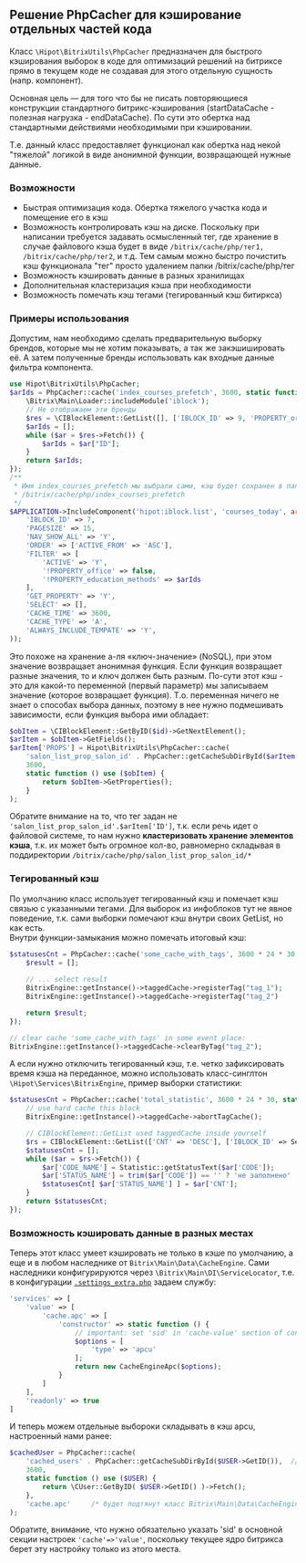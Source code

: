 Решение PhpCacher для кэширование отдельных частей кода
------------------------------------------------------

Класс <code>\Hipot\BitrixUtils\PhpCacher</code> предназначен для быстрого кэширования выборок в коде 
для оптимизаций решений на битриксе прямо в текущем коде не создавая для этого отдельную сущность (напр. компонент).

Основная цель — для того что бы не писать повторяющиеся конструкции стандартного битрикс-кэширования (startDataCache - полезная нагрузка - endDataCache). По сути это обертка над стандартными действиями необходимыми при кэшировании. 

Т.е. данный класс предоставляет функционал как обертка над некой "тяжелой" логикой в виде анонимной функции, возвращающей нужные данные.

### Возможности
- Быстрая оптимизация кода. Обертка тяжелого участка кода и помещение его в кэш
- Возможность контролировать кэш на диске. Поскольку при написании требуется задавать осмысленный тег, где хранение в случае файлового кэша будет в виде <code>/bitrix/cache/php/тег1, 
/bitrix/cache/php/тег2</code>, и т.д. Тем самым можно быстро почистить кэш функционала "тег" просто удалением папки /bitrix/cache/php/тег
- Возможность кэшировать данные в разных хранилищах
- Дополнительная кластеризация кэша при необходимости
- Возможность помечать кэш тегами (тегированный кэш битиркса)


### Примеры использования
Допустим, нам необходимо сделать предварительную выборку брендов, которые мы не хотим показывать, а так же закэшишировать её.
А затем полученные бренды использовать как входные данные фильтра компонента.

```php
use Hipot\BitrixUtils\PhpCacher;
$arIds = PhpCacher::cache('index_courses_prefetch', 3600, static function () {
    \Bitrix\Main\Loader::includeModule('iblock');
    // Не отображаем эти бренды
    $res = \CIBlockElement::GetList([], ['IBLOCK_ID' => 9, 'PROPERTY_org' => [3887, 7181, 5340, 5355, 7154]], false, false, ['ID']);
    $arIds = [];
    while ($ar = $res->Fetch()) {
        $arIds = $ar["ID"];
    }
    return $arIds;
});
/**
 * Имя index_courses_prefetch мы выбрали сами, кэш будет сохранен в папке 
 * /bitrix/cache/php/index_courses_prefetch
 */
$APPLICATION->IncludeComponent('hipot:iblock.list', 'courses_today', array(
    'IBLOCK_ID' => 7,
    'PAGESIZE' => 15,
    'NAV_SHOW_ALL' => 'Y',
    'ORDER' => ['ACTIVE_FROM' => 'ASC'],
    'FILTER' => [
        'ACTIVE' => 'Y',
        '!PROPERTY_office' => false,
        '!PROPERTY_education_methods' => $arIds
    ],
    'GET_PROPERTY' => 'Y',
    'SELECT' => [],
    'CACHE_TIME' => 3600,
    'CACHE_TYPE' => 'A',
    'ALWAYS_INCLUDE_TEMPATE' => 'Y',
));
```

Это похоже на хранение а-ля «ключ-значение» (NoSQL), при этом значение возвращает анонимная функция. Если функция возвращает разные значения, то и ключ должен быть разным.
По-сути этот кэш - это для какой-то переменной (первый параметр) мы записываем значение (которое возвращает функция). 
Т.о. переменная ничего не знает о способах выбора данных, поэтому в нее нужно подмешивать зависимости, если функция выбора ими обладает:

```php
$obItem = \CIBlockElement::GetByID($id)->GetNextElement();
$arItem = $obItem->GetFields();
$arItem['PROPS'] = Hipot\BitrixUtils\PhpCacher::cache(
    'salon_list_prop_salon_id' . PhpCacher::getCacheSubDirById($arItem['ID']),
    3600, 
    static function () use ($obItem) {
        return $obItem->GetProperties();
    }
);
```

Обратите внимание на то, что тег задан не <code>'salon_list_prop_salon_id'.$arItem['ID']</code>, т.к. если речь идет о файловой системе, то нам нужно 
<b>кластеризовать хранение элементов кэша</b>, т.к. их может быть огромное кол-во, равномерно складывая в поддиректории <code>/bitrix/cache/php/salon_list_prop_salon_id/*</code>

### Тегированный кэш
По умолчанию класс использует тегированный кэш и помечает кэш связью с указанными тегами. Для выборок из инфоблоков тут не явное поведение, т.к. сами выборки помечают кэш внутри своих GetList, но как есть.  
Внутри функции-замыкания можно помечать итоговый кэш:
```php
$statusesCnt = PhpCacher::cache('some_cache_with_tags', 3600 * 24 * 30 * 12 /* one year */, static function () {
    $result = [];
    
    // ... select result
    BitrixEngine::getInstance()->taggedCache->registerTag("tag_1");
    BitrixEngine::getInstance()->taggedCache->registerTag("tag_2")

    return $result;
});

// clear cache 'some_cache_with_tags' in some event place:
BitrixEngine::getInstance()->taggedCache->clearByTag("tag_2");
```

А если нужно отключить тегированный кэш, т.е. четко зафиксировать время кэша на переданное, можно использовать класс-синглтон <code>\Hipot\Services\BitrixEngine</code>, пример выборки статистики:
```php
$statusesCnt = PhpCacher::cache('total_statistic', 3600 * 24 * 30, static function () {
	// use hard cache this block
	BitrixEngine::getInstance()->taggedCache->abortTagCache();

	// CIBlockElement::GetList used taggedCache inside yourself
	$rs = CIBlockElement::GetList(['CNT' => 'DESC'], ['IBLOCK_ID' => Settings::BIDS_PROTOKOLS], ['CODE']);
	$statusesCnt = [];
	while ($ar = $rs->Fetch()) {
		$ar['CODE_NAME'] = Statistic::getStatusText($ar['CODE']);
		$ar['STATUS_NAME'] = trim($ar['CODE']) == '' ? 'не заполнено' :  $ar['CODE_NAME'];
		$statusesCnt[ $ar['STATUS_NAME'] ] = $ar['CNT'];
	}
	return $statusesCnt;
});
```

### Возможность кэшировать данные в разных местах

Теперь этот класс умеет кэшировать не только в кэше по умолчанию, а еще и в любом наследнике от <code>Bitrix\Main\Data\CacheEngine</code>.
Сами наследники конфигурируются через <code>\Bitrix\Main\DI\ServiceLocator</code>, т.е. в конфигурации [<code>.settings_extra.php</code>](../install/.settings_extra.php) задаем службу:
```php
'services' => [
    'value' => [
        'cache.apc' => [
            'constructor' => static function () {
                // important: set 'sid' in 'cache-value' section of config
                $options = [
                    'type' => 'apcu'
                ];
                return new CacheEngineApc($options);
            }
        ]
    ],
    'readonly' => true
]
```

И теперь можем отдельные выбороки складывать в кэш apcu, настроенный нами ранее:

```php
$cachedUser = PhpCacher::cache(
    'cached_users' . PhpCacher::getCacheSubDirById($USER->GetID()),  // tag with cluster by collision of id's
    3600, 
    static function () use ($USER) {
	    return \CUser::GetByID( $USER->GetID() )->Fetch();
    },
    'cache.apc'     /* будет подтянут класс Bitrix\Main\Data\CacheEngineApc */
);
```

Обратите, внимание, что нужно обязательно указать 'sid' в основной секции настроек <code>'cache'=>'value'</code>, поскольку текущее
ядро битрикса берет эту настройку только из этого места.